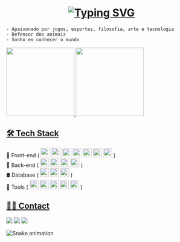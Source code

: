 <h1 align="center">
  <a href="https://git.io/typing-svg"><img src="https://readme-typing-svg.herokuapp.com?size=30&duration=3000&color=13F728&background=FF632300&center=true&vCenter=true&multiline=true&width=800&height=100&lines=Oi%F0%9F%91%8B%2C+Eu+sou...;Matheus+Rodrigues+Santos" alt="Typing SVG" /></a>
</h1>

```
- Apaixonado por jogos, esportes, filosofia, arte e tecnologia
- Defensor dos animais
- Sonho em conhecer o mundo
```

<div style="display: inline-block">
   <a href="https://github.com/santos95mat">
      <img height="180em" src="https://github-readme-stats.vercel.app/api?username=santos95mat&show_icons=true&theme=chartreuse-dark&include_all_commits=true&count_private=true"/>
  <img height="180em" src="https://github-readme-stats.vercel.app/api/top-langs/?username=santos95mat&layout=compact&langs_count=7&theme=chartreuse-dark"/>
</div>

## 🛠 Tech Stack

<div style="display: inline-block">
  🎨 Front-end (
  <img src="https://cdn.jsdelivr.net/gh/devicons/devicon/icons/html5/html5-original-wordmark.svg" height="25px" />
  <img src="https://cdn.jsdelivr.net/gh/devicons/devicon/icons/css3/css3-original-wordmark.svg" height="25px" /> 
  <img src="https://cdn.jsdelivr.net/gh/devicons/devicon/icons/javascript/javascript-original.svg" height="23px" /> 
  <img src="https://cdn.jsdelivr.net/gh/devicons/devicon/icons/typescript/typescript-original.svg" height="23px" />
  <img src="https://cdn.jsdelivr.net/gh/devicons/devicon/icons/react/react-original.svg" height="23px" /> 
  <img src="https://cdn.jsdelivr.net/gh/devicons/devicon/icons/redux/redux-original.svg" height="23px" /> 
  <img src="https://cdn.jsdelivr.net/gh/devicons/devicon/icons/materialui/materialui-original.svg" height="23px" /> )
</div></br>
<div style="display: inline-block">
  🧰 Back-end (
  <img src="https://cdn.jsdelivr.net/gh/devicons/devicon/icons/nodejs/nodejs-original.svg" height="23px" /> 
  <img src="https://cdn.jsdelivr.net/gh/devicons/devicon/icons/express/express-original.svg" height="23px" /> 
  <img src="https://cdn.jsdelivr.net/gh/devicons/devicon/icons/typescript/typescript-original.svg" height="23px" /> 
  <img src="https://cdn.jsdelivr.net/gh/devicons/devicon/icons/python/python-original.svg" height="23px" /> )
</div></br>
<div style="display: inline-block">
  🛢 Database (
  <img src="https://cdn.jsdelivr.net/gh/devicons/devicon/icons/postgresql/postgresql-original.svg" height="23px" /> 
  <img src="https://cdn.jsdelivr.net/gh/devicons/devicon/icons/mongodb/mongodb-original.svg" height="23px" /> 
  <img src="https://cdn.jsdelivr.net/gh/devicons/devicon/icons/sqlite/sqlite-original.svg" height="23px" /> )
</div></br>
<div style="display: inline-block">
  🔧 Tools (
  <img src="https://cdn.jsdelivr.net/gh/devicons/devicon/icons/vscode/vscode-original.svg" height="23px" /> 
  <img src="https://cdn.jsdelivr.net/gh/devicons/devicon/icons/figma/figma-original.svg" height="23px" /> 
  <img src="https://cdn.jsdelivr.net/gh/devicons/devicon/icons/git/git-original.svg" height="23px" /> 
  <img src="https://cdn.jsdelivr.net/gh/devicons/devicon/icons/heroku/heroku-original.svg" height="23px" /> 
  <img src="https://cdn.jsdelivr.net/gh/devicons/devicon/icons/docker/docker-original.svg" height="23px" /> )
</div></br>
  
## 🤝🏼 Contact
 
<div> 
    <a href="https://wa.me/+5531971688746?text=..." target="_blank"><img src="https://img.shields.io/badge/WhatsApp-25D366?style=for-the-badge&logo=whatsapp&logoColor=white" target="_blank'"></a>
   <a href = "mailto:santos95.mat@gmail.com"><img src="https://img.shields.io/badge/-Gmail-%23333?style=for-the-badge&logo=gmail&logoColor=white" target="_blank'"></a>
   <a href="https://www.linkedin.com/in/msantos95/" target="_blank"><img src="https://img.shields.io/badge/-LinkedIn-%230077B5?style=for-the-badge&logo=linkedin&logoColor=white" target="_blank'"></a> 
</div>
 
![Snake animation](https://github.com/santos95mat/santos95mat/blob/output/github-contribution-grid-snake.svg)
